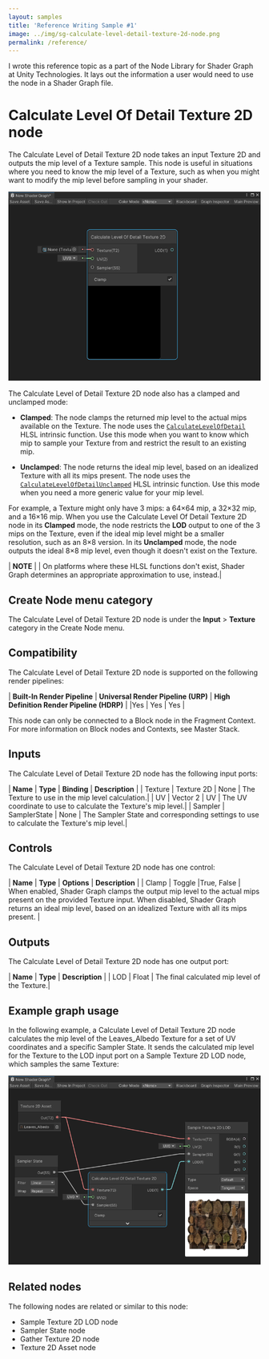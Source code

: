 ```yaml
---
layout: samples
title: 'Reference Writing Sample #1'
image: ../img/sg-calculate-level-detail-texture-2d-node.png
permalink: /reference/
---
```


I wrote this reference topic as a part of the Node Library for Shader Graph at Unity Technologies. It lays out the information a user would need to use the node in a Shader Graph file.

# Calculate Level Of Detail Texture 2D node

The Calculate Level of Detail Texture 2D node takes an input Texture 2D and outputs the mip level of a Texture sample. This node is useful in situations where you need to know the mip level of a Texture, such as when you might want to modify the mip level before sampling in your shader.

![An image of the Graph window, that shows a Calculate Level of Detail Texture 2D node.](../img/sg-calculate-level-detail-texture-2d-node.png)

The Calculate Level of Detail Texture 2D node also has a clamped and unclamped mode:

- **Clamped**: The node clamps the returned mip level to the actual mips available on the Texture. The node uses the [`CalculateLevelOfDetail`](https://docs.microsoft.com/en-us/windows/win32/direct3dhlsl/dx-graphics-hlsl-to-calculate-lod) HLSL intrinsic function. Use this mode when you want to know which mip to sample your Texture from and restrict the result to an existing mip.

- **Unclamped**: The node returns the ideal mip level, based on an idealized Texture with all its mips present. The node uses the [`CalculateLevelOfDetailUnclamped`](https://docs.microsoft.com/en-us/windows/win32/direct3dhlsl/dx-graphics-hlsl-to-calculate-lod-unclamped) HLSL intrinsic function. Use this mode when you need a more generic value for your mip level.

For example, a Texture might only have 3 mips: a 64×64 mip, a 32×32 mip, and a 16×16 mip. When you use the Calculate Level Of Detail Texture 2D node in its **Clamped** mode, the node restricts the **LOD** output to one of the 3 mips on the Texture, even if the ideal mip level might be a smaller resolution, such as an 8×8 version. In its **Unclamped** mode, the node outputs the ideal 8×8 mip level, even though it doesn't exist on the Texture.

| **NOTE** |
| On platforms where these HLSL functions don't exist, Shader Graph determines an appropriate approximation to use, instead.|

## Create Node menu category

The Calculate Level of Detail Texture 2D node is under the **Input** > **Texture** category in the Create Node menu.

## Compatibility

The Calculate Level of Detail Texture 2D node is supported on the following render pipelines:

| **Built-In Render Pipeline** | **Universal Render Pipeline (URP)** |	**High Definition Render Pipeline (HDRP)** |
|Yes |	Yes |	Yes |

This node can only be connected to a Block node in the Fragment Context. For more information on Block nodes and Contexts, see Master Stack.

## Inputs

The Calculate Level of Detail Texture 2D node has the following input ports:

| **Name** 	| **Type** |	**Binding** |	**Description** |
| Texture 	| Texture 2D |	None |	The Texture to use in the mip level calculation.|
| UV 	| Vector 2 	| UV 	| The UV coordinate to use to calculate the Texture's mip level.|
| Sampler |	SamplerState |	None |	The Sampler State and corresponding settings to use to calculate the Texture's mip level.|

## Controls

The Calculate Level of Detail Texture 2D node has one control:

| **Name** |	**Type** |	**Options** |	**Description** |
| Clamp 	| Toggle 	|True, False 	| When enabled, Shader Graph clamps the output mip level to the actual mips present on the provided Texture input. When disabled, Shader Graph returns an ideal mip level, based on an idealized Texture with all its mips present. |

## Outputs

The Calculate Level of Detail Texture 2D node has one output port:

| **Name** |	**Type** |	**Description** |
| LOD 	| Float |	The final calculated mip level of the Texture.|

## Example graph usage

In the following example, a Calculate Level of Detail Texture 2D node calculates the mip level of the Leaves_Albedo Texture for a set of UV coordinates and a specific Sampler State. It sends the calculated mip level for the Texture to the LOD input port on a Sample Texture 2D LOD node, which samples the same Texture:

![An image of the Graph window, that shows a Texture 2D asset node connected to a Calculate Level of Detail Texture 2D node. The node sends the calculated mip level as an input to the LOD input port on a Sample Texture 2D LOD node.](../img/sg-calculate-level-detail-texture-2d-node-example.png)

## Related nodes

The following nodes are related or similar to this node:

- Sample Texture 2D LOD node
- Sampler State node
- Gather Texture 2D node
- Texture 2D Asset node

